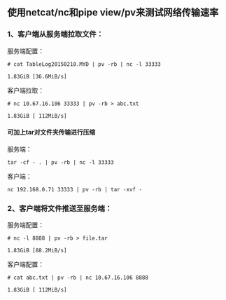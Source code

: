 ## 使用netcat/nc和pipe view/pv来测试网络传输速率

  


### 1、客户端从服务端拉取文件：

服务端配置：

`# cat TableLog20150210.MYD | pv -rb | nc -l 33333`

`1.83GiB [36.6MiB/s]`



客户端拉取：

`# nc 10.67.16.106 33333 | pv -rb > abc.txt`

`1.83GiB [ 112MiB/s]`



#### 可加上tar对文件夹传输进行压缩

服务端：

`tar -cf - . | pv -rb | nc -l 33333`



客户端：

`nc 192.168.0.71 33333 | pv -rb | tar -xvf -`



### 2、客户端将文件推送至服务端：

服务端配置：

`# nc -l 8888 | pv -rb > file.tar`

`1.83GiB [88.2MiB/s]`



客户端配置：

`# cat abc.txt | pv -rb | nc 10.67.16.106 8888`

`1.83GiB [ 112MiB/s]`



